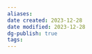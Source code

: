```yaml
---
aliases: 
date created: 2023-12-28
date modified: 2023-12-28
dg-publish: true
tags: 
---
```

